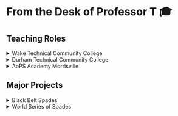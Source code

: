 # From the Desk of Professor T 🎓

## Teaching Roles

<details>
  <summary>Wake Technical Community College</summary>

 ### Instructor, Computer Programming and Development
  * [Wake Tech website](https://www.waketech.edu/)
  * Courses:
    * **CSC 151**: Java Programming
    * **CTI 110**: Web Programming and Database Foundations
    * **[Repo](https://github.com/rtillies/rtillies.github.io)**: rtillies.github.io
</details>


<details>
  <summary>Durham Technical Community College</summary>

 ### Instructor, Web & Software Development
  * [Durham Tech website](https://www.durhamtech.edu/)
  * Courses:
    * **CSC 118**: Swift Programming
      * **[Repo](https://github.com/rtillies/SwiftFundamentals15)**: Develop in Swift Fundamentals Xcode 15
    * **CSC 151**: Java Programming
</details>


<details>
  <summary>AoPS Academy Morrisville</summary>

 ### Instructor, Computer Science & Math
  * [AoPS Academy website](https://morrisville.aopsacademy.org/)
  * Courses:
    * **Computer Science**: Java Development
    * **Beast Academy** (Grades 2-5)
    * **Pre-Algebra** & **Algebra 1**
</details>

## Major Projects
<details>
  <summary>Black Belt Spades</summary>
   
  ### Render and GitHub
  * Render: **_[Black Belt Spades](https://black-belt-spades.onrender.com/)_**
  * GitHub: **_[Black Belt Spades](https://github.com/rtillies/black-belt-spades)_**
</details>

<details>
  <summary>World Series of Spades</summary>
   
  ### Projects
  * [Scoreboard](https://github.com/rtillies/spades_scoreboard)
  * [Season 2](https://github.com/rtillies/wsos_spades_stats)
  * [Season 3](https://github.com/rtillies/wsos-season-3)
</details>

<!--
### Current Roles:
* **Instructor, Computer Programming and Development** | [Wake Technical Community College](https://www.waketech.edu/)
  * **CSC 151**: Java Programming
  * **CTI 110**: Web Programming and Database Foundations
    * **[Repo](https://github.com/rtillies/rtillies.github.io)**: rtillies.github.io

* **Instructor, Web & Software Development** | [Durham Technical Community College](https://www.durhamtech.edu/)
  * **CSC 118**: Swift Programming
    * **[Repo](https://github.com/rtillies/SwiftFundamentals15)**: Develop in Swift Fundamentals Xcode 15
  * **CSC 151**: Java Programming
 
* **Instructor, Computer Science & Math** | [AoPS Academy Morrisville](https://morrisville.aopsacademy.org/)
  * **Computer Science**: Java Development
  * **Beast Academy** (Grades 2-5)
  * **Pre-Algebra** & **Algebra 1**
-->

<!--
**rtillies/rtillies** is a ✨ _special_ ✨ repository because its `README.md` (this file) appears on your GitHub profile.

Here are some ideas to get you started:

- 🔭 I’m currently working on ...
- 🌱 I’m currently learning ...
- 👯 I’m looking to collaborate on ...
- 🤔 I’m looking for help with ...
- 💬 Ask me about ...
- 📫 How to reach me: ...
- 😄 Pronouns: ...
- ⚡ Fun fact: ...
-->
